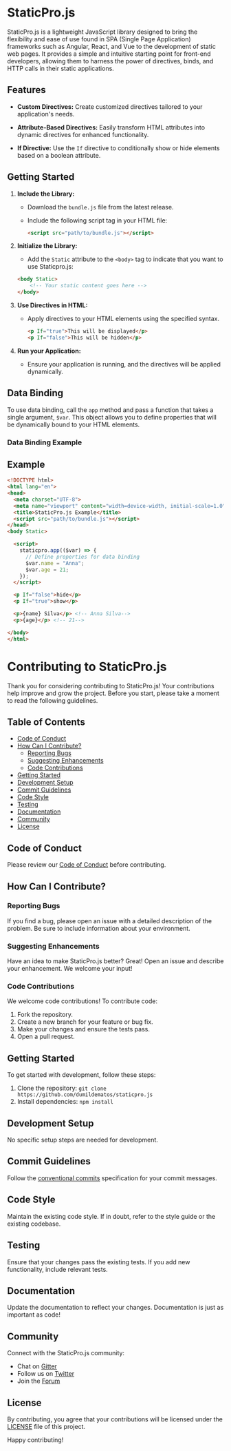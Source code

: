 # StaticPro.js

StaticPro.js is a lightweight JavaScript library designed to bring the flexibility and ease of use found in SPA (Single Page Application) frameworks such as Angular, React, and Vue to the development of static web pages. It provides a simple and intuitive starting point for front-end developers, allowing them to harness the power of directives, binds, and HTTP calls in their static applications.

## Features

- **Custom Directives:** Create customized directives tailored to your application's needs.
  
- **Attribute-Based Directives:** Easily transform HTML attributes into dynamic directives for enhanced functionality.

- **If Directive:** Use the `If` directive to conditionally show or hide elements based on a boolean attribute.

## Getting Started

1. **Include the Library:**
   - Download the `bundle.js` file from the latest release.

   - Include the following script tag in your HTML file:

     ```html
     <script src="path/to/bundle.js"></script>
     ```

2. **Initialize the Library:**
    - Add the `Static` attribute to the `<body>` tag to indicate that you want to use Staticpro.js:

    ```html
    <body Static>
        <!-- Your static content goes here -->
    </body>
    ```


2. **Use Directives in HTML:**
   - Apply directives to your HTML elements using the specified syntax.

     ```html
     <p If="true">This will be displayed</p>
     <p If="false">This will be hidden</p>
     ```

4. **Run your Application:**
   - Ensure your application is running, and the directives will be applied dynamically.

## Data Binding

To use data binding, call the `app` method and pass a function that takes a single argument, `$var`. This object allows you to define properties that will be dynamically bound to your HTML elements.

### Data Binding Example
## Example

```html
<!DOCTYPE html>
<html lang="en">
<head>
  <meta charset="UTF-8">
  <meta name="viewport" content="width=device-width, initial-scale=1.0">
  <title>StaticPro.js Example</title>
  <script src="path/to/bundle.js"></script>
</head>
<body Static>

  <script>
    staticpro.app(($var) => {
      // Define properties for data binding
      $var.name = "Anna"; 
      $var.age = 21;
    });
  </script>

  <p If="false">hide</p>
  <p If="true">show</p>

  <p>{name} Silva</p> <!-- Anna Silva-->
  <p>{age}</p> <!-- 21-->

</body>
</html>
```

# Contributing to StaticPro.js

Thank you for considering contributing to StaticPro.js! Your contributions help improve and grow the project. Before you start, please take a moment to read the following guidelines.

## Table of Contents
- [Code of Conduct](#code-of-conduct)
- [How Can I Contribute?](#how-can-i-contribute)
  - [Reporting Bugs](#reporting-bugs)
  - [Suggesting Enhancements](#suggesting-enhancements)
  - [Code Contributions](#code-contributions)
- [Getting Started](#getting-started)
- [Development Setup](#development-setup)
- [Commit Guidelines](#commit-guidelines)
- [Code Style](#code-style)
- [Testing](#testing)
- [Documentation](#documentation)
- [Community](#community)
- [License](#license)

## Code of Conduct

Please review our [Code of Conduct](CODE_OF_CONDUCT.md) before contributing.

## How Can I Contribute?

### Reporting Bugs

If you find a bug, please open an issue with a detailed description of the problem. Be sure to include information about your environment.

### Suggesting Enhancements

Have an idea to make StaticPro.js better? Great! Open an issue and describe your enhancement. We welcome your input!

### Code Contributions

We welcome code contributions! To contribute code:

1. Fork the repository.
2. Create a new branch for your feature or bug fix.
3. Make your changes and ensure the tests pass.
4. Open a pull request.

## Getting Started

To get started with development, follow these steps:

1. Clone the repository: `git clone https://github.com/dumildematos/staticpro.js`
2. Install dependencies: `npm install`

## Development Setup

No specific setup steps are needed for development.

## Commit Guidelines

Follow the [conventional commits](https://www.conventionalcommits.org/) specification for your commit messages.

## Code Style

Maintain the existing code style. If in doubt, refer to the style guide or the existing codebase.

## Testing

Ensure that your changes pass the existing tests. If you add new functionality, include relevant tests.

## Documentation

Update the documentation to reflect your changes. Documentation is just as important as code!

## Community

Connect with the StaticPro.js community:
- Chat on [Gitter](#)
- Follow us on [Twitter](#)
- Join the [Forum](#)

## License

By contributing, you agree that your contributions will be licensed under the [LICENSE](LICENSE) file of this project.

Happy contributing!

